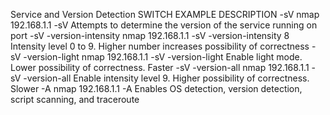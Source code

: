 Service and Version Detection
SWITCH	EXAMPLE	DESCRIPTION
-sV	nmap 192.168.1.1 -sV	Attempts to determine the version of the service running on port
-sV -version-intensity	nmap 192.168.1.1 -sV -version-intensity 8	Intensity level 0 to 9. Higher number increases possibility of correctness
-sV -version-light	nmap 192.168.1.1 -sV -version-light	Enable light mode. Lower possibility of correctness. Faster
-sV -version-all	nmap 192.168.1.1 -sV -version-all	Enable intensity level 9. Higher possibility of correctness. Slower
-A	nmap 192.168.1.1 -A	Enables OS detection, version detection, script scanning, and traceroute